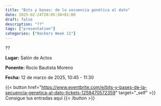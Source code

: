 ```yaml
---
title: "Bits y bases: de la secuencia genética al dato"
date: 2025-02-24T20:05:58+01:00
draft: false
description: "??"
tags: ["presentation"]
categories: ["Hackers Week 11"]
---
```


??

**Lugar:** Salón de Actos

**Ponente:** Rocío Bautista Moreno

**Fecha:** 12 de marzo de 2025, 10:45 - 11:30

{{< button href="https://www.eventbrite.com/e/bits-y-bases-de-la-secuencia-genetica-al-dato-tickets-1258470572359" target="_self" >}}
Consigue tus entradas aquí
{{< /button >}}
